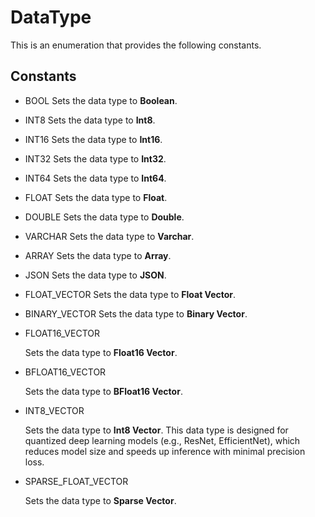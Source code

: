 # DataType

This is an enumeration that provides the following constants.

## Constants

- BOOL
Sets the data type to **Boolean**.

- INT8
Sets the data type to **Int8**.

- INT16
Sets the data type to **Int16**.

- INT32
Sets the data type to **Int32**.

- INT64
Sets the data type to **Int64**.

- FLOAT
Sets the data type to **Float**.

- DOUBLE
Sets the data type to **Double**.

- VARCHAR
Sets the data type to **Varchar**.

- ARRAY
Sets the data type to **Array**.

- JSON
Sets the data type to **JSON**.

- FLOAT_VECTOR
Sets the data type to **Float Vector**.

- BINARY_VECTOR
Sets the data type to **Binary Vector**.

- FLOAT16_VECTOR

    Sets the data type to **Float16 Vector**.

- BFLOAT16_VECTOR

    Sets the data type to **BFloat16 Vector**.

- INT8_VECTOR

    Sets the data type to **Int8 Vector**. This data type is designed for quantized deep learning models (e.g., ResNet, EfficientNet), which reduces model size and speeds up inference with minimal precision loss.

- SPARSE_FLOAT_VECTOR

    Sets the data type to **Sparse Vector**.

